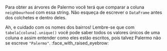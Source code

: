 Para obter as árvores de Palermo você terá que comparar a coluna `neighbourhood` com essa string. Não esqueça de escrever o `DataFrame` antes dos colchetes e dentro deles.

Ah, e cuidado com os nomes dos bairros! Lembre-se que com `tabela[coluna].unique()` você pode saber todos os valores únicos de uma coluna e assim entender como eles estão escritos, pois talvez Palermo não se escreve  `"Palermo"`. :face_with_raised_eyebrow:
